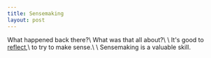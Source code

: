 ```yaml
---
title: Sensemaking
layout: post
---
```

What happened back there?\\
What was that all about?\\
\\
It's good to [reflect]({{site.url}}/look-back),\\
to try to make sense.\\
\\
Sensemaking is a valuable skill.
